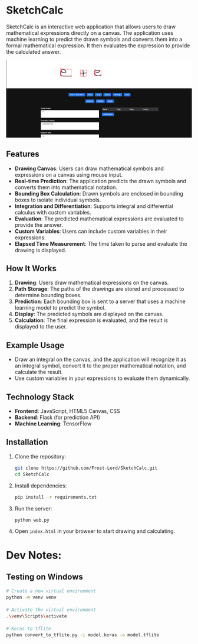 # SketchCalc

SketchCalc is an interactive web application that allows users to draw mathematical expressions directly on a canvas. The application uses machine learning to predict the drawn symbols and converts them into a formal mathematical expression. It then evaluates the expression to provide the calculated answer.

![SketchCalc Preview](./img/image.png)

## Features

- **Drawing Canvas**: Users can draw mathematical symbols and expressions on a canvas using mouse input.
- **Real-time Prediction**: The application predicts the drawn symbols and converts them into mathematical notation.
- **Bounding Box Calculation**: Drawn symbols are enclosed in bounding boxes to isolate individual symbols.
- **Integration and Differentiation**: Supports integral and differential calculus with custom variables.
- **Evaluation**: The predicted mathematical expressions are evaluated to provide the answer.
- **Custom Variables**: Users can include custom variables in their expressions.
- **Elapsed Time Measurement**: The time taken to parse and evaluate the drawing is displayed.

## How It Works

1. **Drawing**: Users draw mathematical expressions on the canvas.
2. **Path Storage**: The paths of the drawings are stored and processed to determine bounding boxes.
3. **Prediction**: Each bounding box is sent to a server that uses a machine learning model to predict the symbol.
4. **Display**: The predicted symbols are displayed on the canvas.
5. **Calculation**: The final expression is evaluated, and the result is displayed to the user.

## Example Usage

- Draw an integral on the canvas, and the application will recognize it as an integral symbol, convert it to the proper mathematical notation, and calculate the result.
- Use custom variables in your expressions to evaluate them dynamically.

## Technology Stack

- **Frontend**: JavaScript, HTML5 Canvas, CSS
- **Backend**: Flask (for prediction API)
- **Machine Learning**: TensorFlow

## Installation

1. Clone the repository:
    ```bash
    git clone https://github.com/Frost-Lord/SketchCalc.git
    cd SketchCalc
    ```
2. Install dependencies:
    ```bash
    pip install -r requirements.txt
    ```
3. Run the server:
    ```bash
    python web.py
    ```
4. Open `index.html` in your browser to start drawing and calculating.


# Dev Notes:

## Testing on Windows
```bash
# Create a new virtual environment
python -m venv venv

# Activate the virtual environment
.\venv\Scripts\activate

# Keras to tflite
python convert_to_tflite.py -i model.keras -o model.tflite
```